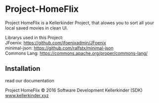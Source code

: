 # Project-HomeFlix

Project HomeFlix is a Kellerkinder Project, that alowes you to sort all your local saved movies in clean UI.     

Librarys used in this Project:  
JFoenix: https://github.com/jfoenixadmin/JFoenix   
minimal-json: https://github.com/ralfstx/minimal-json   
Commons Lang: https://commons.apache.org/proper/commons-lang/

## Installation

read our documentation 

Project HomeFlix © 2016 Software Development Kellerkinder (SDK)     
www.kellerkinder.xyz
